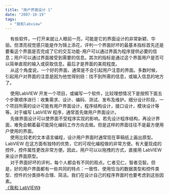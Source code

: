 ```yaml
---
title: "用户界面设计 1"
date: "2007-10-19"
tags: 
  - "我和labview"
---
```


    有些软件，一打开来就让人眼前一亮，可能是它的界面设计的非常新颖、华丽。但漂亮视觉感只能是作为锦上添花，评判一个界面好坏的最基本指标首先还是要看这个界面是否完成了它的交互功能-用户可以通过界面为程序提供必要的信息；用户可以通过界面接受到需要的信息。其次的指标是通过这个界面用户是否可以简单直观的输入或获取信息。最后才是界面的美观程度。  
    从这个角度说，一个好的界面，通常是不会引起用户注意的界面。多数时候，引起用户对界面的注意是因为他觉得别扭：找不到所需的信息，或输入信息的地方了。

    使用LabVIEW 开发一个项目，或编写一个软件，比较理想情况下是按照下面五个步骤顺序进行：收集需求、设计、编码、测试、发布及维护。细分设计阶段，一个项目所需的设计可能有用户界面设计，程序结构设计，接口设计，模块设计等等。对于编写 LabVIEW 程序，通常首先做用户界面设计。  
    先做界面设计可以使界面不受程序实现的影响。若先设计程序结构，再设计界面，难免会朝着最可能简化编码工作方向去做。但是这样的界面往往不是最方便用户使用的界面。  
    使用比较老的文本语言编程，设计用户界面时通常现在草稿纸上画出原型。LabVIEW 在这方面有独特的优势，它的可视化编程做的非常方便。有大量现成的控件，控件属性更改非常方便。因此，用户可以以拖拽的方式，直接用 LabVIEW 来设计界面原型。  
    对于界面好坏的评判，每个人都会有不同的观点。仁者见仁，智者见智。但是，好的用户界面都有一些共同的特点：一致性、使用恰当的数据类型和控件类型、控件的分类排布合理、简洁。我们在设计自己的程序界面时也要考虑到这些因素。  
[《我和 LabVIEW》](mmm2007-07-26_17.23/mmm2007-07-26_17.23/mmm2007-07-26_17.23/Blog/cns!1pU-rgQVTuuWM1TX8W8PfmDA!1073.entry)
